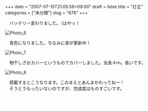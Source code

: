 +++
date = "2007-07-15T21:05:56+09:00"
draft = false
title = "訂正"
categories = ["未分類"]
slug = "678"
+++

<p>　バッテリー変わりました。（はやっ！</p>

<p><img title="Photo_6" alt="Photo_6" src="/images/robolog/photos/uncategorized/photo_6.jpg" border="0" /> </p>

<p>　青色になりました。ちなみに弟が更新中！</p>

<p><img title="Photo_7" alt="Photo_7" src="/images/robolog/photos/uncategorized/photo_7.jpg" border="0" /></p>

<p>　物干しざおカバーというものでカバーしました。全長４ｍ。長いです。</p>

<p><img title="Photo_8" alt="Photo_8" src="/images/robolog/photos/uncategorized/photo_8.jpg" border="0" />&nbsp; </p>

<p>　搭載するとこうなります。このまえとあんまかわってねー！<br />　そうとうもったいないのですが、完成度はものすごいです。</p>

<p>　<span style="color: #ffffff;">なんだかひとつ、ポエムを書きたくなりました。<br /></span><span style="color: #000000;">　</span><span style="color: #ffffff;">しかし書く予定はありません。期待しない様</span><span style="color: #ffffff;">に。<br />　</span></p>

